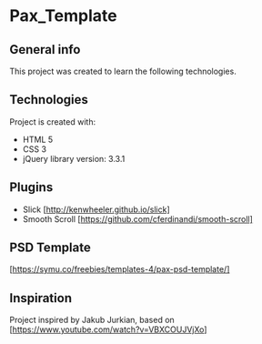 # Pax_Template

## General info
This project was created to learn the following technologies.

## Technologies
Project is created with:
* HTML 5
* CSS 3
* jQuery library version: 3.3.1

## Plugins
* Slick [http://kenwheeler.github.io/slick]
* Smooth Scroll [https://github.com/cferdinandi/smooth-scroll]

## PSD Template
[https://symu.co/freebies/templates-4/pax-psd-template/]

## Inspiration
Project inspired by Jakub Jurkian, based on [https://www.youtube.com/watch?v=VBXCOUJVjXo]
